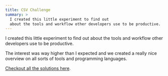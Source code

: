 ```yaml
---
title: CSV Challenge
summary: >
  I created this little experiment to find out
  about the tools and workflow other developers use to be productive.
---
```


I created this little experiment to find out about the tools and workflow other developers use to be productive.

The interest was way higher than I expected and we created a really nice overview on all sorts of tools and programming languages.

[Checkout all the solutions here](https://gist.github.com/jorin-vogel/2e43ffa981a97bc17259).
